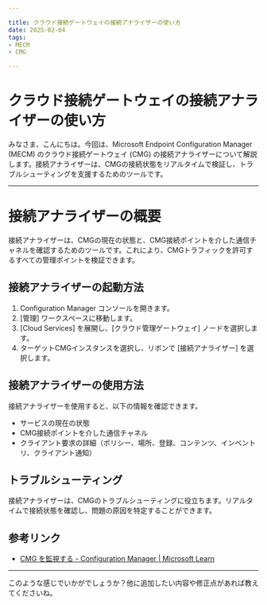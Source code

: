 ```yaml
---

title: クラウド接続ゲートウェイの接続アナライザーの使い方
date: 2025-02-04
tags:
- MECM
- CMG

---
```


# クラウド接続ゲートウェイの接続アナライザーの使い方
みなさま、こんにちは。今回は、Microsoft Endpoint Configuration Manager (MECM) のクラウド接続ゲートウェイ (CMG) の接続アナライザーについて解説します。接続アナライザーは、CMGの接続状態をリアルタイムで検証し、トラブルシューティングを支援するためのツールです。

---

# 接続アナライザーの概要
接続アナライザーは、CMGの現在の状態と、CMG接続ポイントを介した通信チャネルを確認するためのツールです。これにより、CMGトラフィックを許可するすべての管理ポイントを検証できます。

## 接続アナライザーの起動方法
1. Configuration Manager コンソールを開きます。
2. [管理] ワークスペースに移動します。
3. [Cloud Services] を展開し、[クラウド管理ゲートウェイ] ノードを選択します。
4. ターゲットCMGインスタンスを選択し、リボンで [接続アナライザー] を選択します。

## 接続アナライザーの使用方法
接続アナライザーを使用すると、以下の情報を確認できます。
- サービスの現在の状態
- CMG接続ポイントを介した通信チャネル
- クライアント要求の詳細（ポリシー、場所、登録、コンテンツ、インベントリ、クライアント通知）

## トラブルシューティング
接続アナライザーは、CMGのトラブルシューティングに役立ちます。リアルタイムで接続状態を確認し、問題の原因を特定することができます。

## 参考リンク
- [CMG を監視する - Configuration Manager | Microsoft Learn](https://learn.microsoft.com/ja-jp/mem/configmgr/core/clients/manage/cmg/monitor-clients-cloud-management-gateway)

---

このような感じでいかがでしょうか？他に追加したい内容や修正点があれば教えてくださいね。